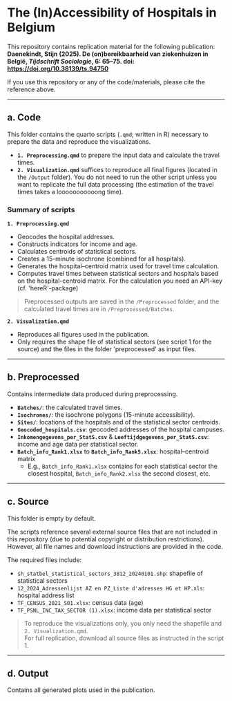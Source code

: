
# The (In)Accessibility of Hospitals in Belgium

This repository contains replication material for the following publication:  
**Daenekindt, Stijn (2025). De (on)bereikbaarheid van ziekenhuizen in België, *Tijdschrift Sociologie*, 6: 65–75. doi: https://doi.org/10.38139/ts.94750**  

If you use this repository or any of the code/materials, please cite the reference above.

---

## a. Code

This folder contains the quarto scripts (`.qmd`; written in R) necessary to prepare the data and reproduce the visualizations. 

- **`1. Preprocessing.qmd`** to prepare the input data and calculate the travel times.
- **`2. Visualization.qmd`** suffices to reproduce all final figures (located in the `/Output` folder). You do not need to run the other script unless you want to replicate the full data processing (the estimation of the travel times takes a looooooooooong time).

### Summary of scripts

**`1. Preprocessing.qmd`**  
- Geocodes the hospital addresses.  
- Constructs indicators for income and age.  
- Calculates centroids of statistical sectors.  
- Creates a 15-minute isochrone (combined for all hospitals).  
- Generates the hospital–centroid matrix used for travel time calculation.  
- Computes travel times between statistical sectors and hospitals based on the hospital-centroid matrix. For the calculation you need an API-key (cf. 'hereR'-package)  

> Preprocessed outputs are saved in the `/Preprocessed` folder, and the calculated travel times are in `/Preprocessed/Batches`.  

**`2. Visualization.qmd`**  
- Reproduces all figures used in the publication.  
- Only requires the shape file of statistical sectors (see script 1 for the source) and the files in the folder 'preprocessed' as input files.

---

## b. Preprocessed

Contains intermediate data produced during preprocessing.

- **`Batches/`**: the calculated travel times.  
- **`Isochrones/`**: the isochrone polygons (15-minute accessibility).  
- **`Sites/`**: locations of the hospitals and of the statistical sector centroids.  
- **`Geocoded_hospitals.csv`**: geocoded addresses of the hospital campuses.  
- **`Inkomengegevens_per_StatS.csv`** & **`Leeftijdgegevens_per_StatS.csv`**: income and age data per statistical sector.  
- **`Batch_info_Rank1.xlsx`** to **`Batch_info_Rank5.xlsx`**: hospital–centroid matrix      
  - E.g., `Batch_info_Rank1.xlsx` contains for each statistical sector the closest hospital, `Batch_info_Rank2.xlsx` the second closest, etc.  

---

## c. Source

This folder is empty by default.

The scripts reference several external source files that are not included in this repository (due to potential copyright or distribution restrictions). However, all file names and download instructions are provided in the code.

The required files include:

- `sh_statbel_statistical_sectors_3812_20240101.shp`: shapefile of statistical sectors  
- `12_2024_Adressenlijst AZ en PZ_Liste d'adresses HG et HP.xls`: hospital address list  
- `TF_CENSUS_2021_S01.xlsx`: census data (age)  
- `TF_PSNL_INC_TAX_SECTOR (1).xlsx`: income data per statistical sector  

> To reproduce the visualizations only, you only need the shapefile and `2. Visualization.qmd`.  
> For full replication, download all source files as instructed in the script 1.

---

## d. Output

Contains all generated plots used in the publication.




